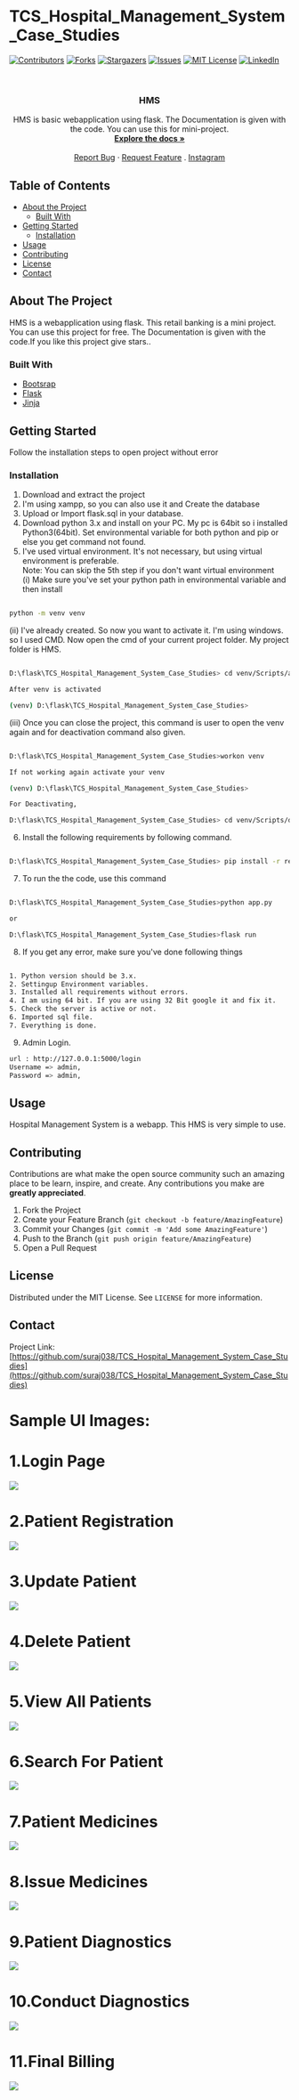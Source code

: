# TCS_Hospital_Management_System_Case_Studies


[![Contributors][contributors-shield]][contributors-url]
[![Forks][forks-shield]][forks-url]
[![Stargazers][stars-shield]][stars-url]
[![Issues][issues-shield]][issues-url]
[![MIT License][license-shield]][license-url]
[![LinkedIn][linkedin-shield]][linkedin-url]



<!-- PROJECT LOGO -->
<br />
<p align="center">
  <h3 align="center">HMS</h3>

  <p align="center">
HMS is basic webapplication using flask. The Documentation is given with the code. You can use this for mini-project.
    <br />
    <a href="https://github.com/suraj038/TCS_Hospital_Management_System_Case_Studies"><strong>Explore the docs »</strong></a>
    <br />
    <br />
    <a href="https://github.com/suraj038/TCS_Hospital_Management_System_Case_Studies/issues">Report Bug</a>
    ·
    <a href="https://github.com/suraj038/TCS_Hospital_Management_System_Case_Studies/issues">Request Feature</a>
    .
    <a href="https://www.instagram.com/surajsurya038/">Instagram</a>
  </p>
</p>



<!-- TABLE OF CONTENTS -->
## Table of Contents

* [About the Project](#about-the-project)
  * [Built With](#built-with)
* [Getting Started](#getting-started)
  * [Installation](#installation)
* [Usage](#usage)
* [Contributing](#contributing)
* [License](#license)
* [Contact](#contact)



<!-- ABOUT THE PROJECT -->
## About The Project
  
HMS is a webapplication using flask. This retail banking is a mini project. You can
use this project for free. The Documentation is given with the code.If you like this project give stars..


### Built With

* [Bootsrap](https://getbootstrap.com/)
* [Flask](https://flask.palletsprojects.com/en/1.1.x/)
* [Jinja](https://jinja.palletsprojects.com/en/2.11.x/)

## Getting Started

Follow the installation steps to open project without error

### Installation
 
1. Download and extract the project
2. I'm using xampp, so you can also use it and Create the database
3. Upload or Import flask.sql in your database. 
4. Download python 3.x and install on your PC. My pc is 64bit so i installed Python3(64bit). Set environmental variable for both python and pip or else you get command not found.
5. I've used virtual environment. It's not necessary, but using virtual environment is preferable.  
Note: You can skip the 5th step if you don't want virtual environment  
(i) Make sure you've set your python path in environmental variable and then install 
```sh

python -m venv venv

```
(ii) I've already created. So now you want to activate it. I'm using windows. so I used CMD. Now open the cmd of your current project folder. My project folder is HMS.
```sh

D:\flask\TCS_Hospital_Management_System_Case_Studies> cd venv/Scripts/activate

After venv is activated

(venv) D:\flask\TCS_Hospital_Management_System_Case_Studies>

```
(iii) Once you can close the project, this command is user to open the venv again and for deactivation command also given.
```sh

D:\flask\TCS_Hospital_Management_System_Case_Studies>workon venv

If not working again activate your venv

(venv) D:\flask\TCS_Hospital_Management_System_Case_Studies>

For Deactivating,

D:\flask\TCS_Hospital_Management_System_Case_Studies> cd venv/Scripts/deactivate

```
6. Install the following requirements by following command.
```sh

D:\flask\TCS_Hospital_Management_System_Case_Studies> pip install -r requirements.txt

```
7. To run the the code, use this command 
```sh

D:\flask\TCS_Hospital_Management_System_Case_Studies>python app.py

or

D:\flask\TCS_Hospital_Management_System_Case_Studies>flask run

```

8. If you get any error, make sure you've done following things 
```sh

1. Python version should be 3.x.
2. Settingup Environment variables.
3. Installed all requirements without errors.
4. I am using 64 bit. If you are using 32 Bit google it and fix it.
5. Check the server is active or not.
6. Imported sql file.
7. Everything is done.
```
9. Admin Login.
```sh
url : http://127.0.0.1:5000/login
Username => admin,
Password => admin,

```
<!-- USAGE EXAMPLES -->
## Usage

Hospital Management System is a webapp. This HMS is very simple to use.

<!-- CONTRIBUTING -->
## Contributing

Contributions are what make the open source community such an amazing place to be learn, inspire, and create. Any contributions you make are **greatly appreciated**.

1. Fork the Project
2. Create your Feature Branch (`git checkout -b feature/AmazingFeature`)
3. Commit your Changes (`git commit -m 'Add some AmazingFeature'`)
4. Push to the Branch (`git push origin feature/AmazingFeature`)
5. Open a Pull Request



<!-- LICENSE -->
## License

Distributed under the MIT License. See `LICENSE` for more information.



<!-- CONTACT -->
## Contact

Project Link: [https://github.com/suraj038/TCS_Hospital_Management_System_Case_Studies](https://github.com/suraj038/TCS_Hospital_Management_System_Case_Studies)




<!-- MARKDOWN LINKS & IMAGES -->
[contributors-shield]: https://img.shields.io/github/contributors/dhina016/HMS.svg?style=flat-square
[contributors-url]: https://github.com/dhina016/HMS/graphs/contributors
[forks-shield]: https://img.shields.io/github/forks/dhina016/HMS.svg?style=flat-square
[forks-url]: https://github.com/dhina016/HMS/network/members
[stars-shield]: https://img.shields.io/github/stars/dhina016/HMS.svg?style=flat-square
[stars-url]: https://github.com/dhina016/HMS/stargazers
[issues-shield]: https://img.shields.io/github/issues/dhina016/HMS.svg?style=flat-square
[issues-url]: https://github.com/dhina016/HMS/issues
[license-shield]: https://img.shields.io/github/license/dhina016/HMS.svg?style=flat-square
[license-url]: https://github.com/dhina016/HMS/blob/master/LICENSE.txt
[linkedin-shield]: https://img.shields.io/badge/-LinkedIn-black.svg?style=flat-square&logo=linkedin&colorB=555
[linkedin-url]: https://www.linkedin.com/in/dhina016/

# Sample UI Images:
# 1.Login Page
![](https://github.com/suraj038/TCS_Hospital_Management_System_Case_Studies/blob/master/screenshots/Screenshot%20(218).png)

# 2.Patient Registration
![](https://github.com/suraj038/TCS_Hospital_Management_System_Case_Studies/blob/master/screenshots/Screenshot%20(219).png)

# 3.Update Patient
![](https://github.com/suraj038/TCS_Hospital_Management_System_Case_Studies/blob/master/screenshots/Screenshot%20(221).png)

# 4.Delete Patient
![](https://github.com/suraj038/TCS_Hospital_Management_System_Case_Studies/blob/master/screenshots/Screenshot%20(222).png)

# 5.View All Patients
![](https://github.com/suraj038/TCS_Hospital_Management_System_Case_Studies/blob/master/screenshots/Screenshot%20(223).png)

# 6.Search For Patient
![](https://github.com/suraj038/TCS_Hospital_Management_System_Case_Studies/blob/master/screenshots/Screenshot%20(224).png)

# 7.Patient Medicines
![](https://github.com/suraj038/TCS_Hospital_Management_System_Case_Studies/blob/master/screenshots/Screenshot%20(226).png)

# 8.Issue Medicines
![](https://github.com/suraj038/TCS_Hospital_Management_System_Case_Studies/blob/master/screenshots/Screenshot%20(227).png)

# 9.Patient Diagnostics
![](https://github.com/suraj038/TCS_Hospital_Management_System_Case_Studies/blob/master/screenshots/Screenshot%20(228).png)

# 10.Conduct Diagnostics
![](https://github.com/suraj038/TCS_Hospital_Management_System_Case_Studies/blob/master/screenshots/Screenshot%20(229).png)

# 11.Final Billing
![](https://github.com/suraj038/TCS_Hospital_Management_System_Case_Studies/blob/master/screenshots/Screenshot%20(225).png)


